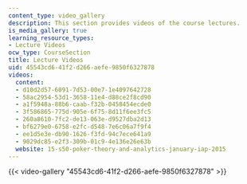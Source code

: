 ```yaml
---
content_type: video_gallery
description: This section provides videos of the course lectures.
is_media_gallery: true
learning_resource_types:
- Lecture Videos
ocw_type: CourseSection
title: Lecture Videos
uid: 45543cd6-41f2-d266-aefe-9850f6327878
videos:
  content:
  - d10d2d57-6091-7d53-00e7-1e4097642728
  - 58ac2954-53d1-3658-11e4-d88ce2f8cd90
  - a1f5948a-88b6-caab-f32b-0458454ecde0
  - 3f586865-775d-905e-6f75-8d11f6ee3fc5
  - 260a8610-7fc2-de13-063e-d9527dba2d13
  - bf6279e0-6758-e2fc-d548-7e6c06a7f9f4
  - ee1d5e3e-db90-1626-f3fd-94c7ece641a9
  - 9029dc85-e2f3-309b-01c9-4e136e26e63b
  website: 15-s50-poker-theory-and-analytics-january-iap-2015
---
```



{{< video-gallery "45543cd6-41f2-d266-aefe-9850f6327878" >}}

